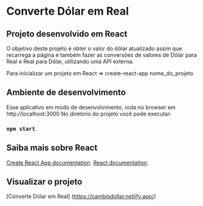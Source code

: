 # Converte Dólar em Real 

## Projeto desenvolvido em React
O objetivo deste projeto é obter o valor do dólar atualizado assim que recarrega a página e também fazer as conversões de valores de Dólar para Real e Real para Dólar, utilizando uma API externa.

Para inicializar um projeto em React => create-react-app nome_do_projeto

## Ambiente de desenvolvimento

Esse aplicativo em modo de desenvolvimento, roda no browser em http://localhost:3000
No diretório  do projeto você pode executar:

### `npm start`

## Saiba mais sobre React

[Create React App documentation](https://facebook.github.io/create-react-app/docs/getting-started).
[React documentation](https://reactjs.org/).

## Visualizar o projeto

[Converte Dólar em Real] (https://cambiodollar.netlify.app/)



